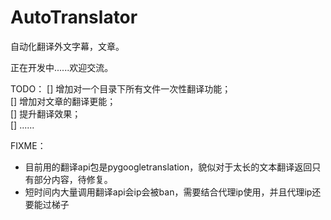 # AutoTranslator
自动化翻译外文字幕，文章。

正在开发中......欢迎交流。

TODO：
[] 增加对一个目录下所有文件一次性翻译功能；   
[] 增加对文章的翻译更能；    
[] 提升翻译效果；    
[] ......   

FIXME：
* 目前用的翻译api包是pygoogletranslation，貌似对于太长的文本翻译返回只有部分内容，待修复。
* 短时间内大量调用翻译api会ip会被ban，需要结合代理ip使用，并且代理ip还要能过梯子
